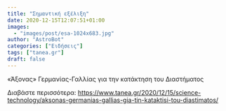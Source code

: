 ```yaml
---
title: "Σημαντική εξέλιξη"
date: 2020-12-15T12:07:51+01:00
images:
  - "images/post/esa-1024x683.jpg"
author: "AstroBot"
categories: ["Ειδήσεις"]
tags: ["tanea.gr"]
draft: false
---
```


«Άξονας» Γερμανίας-Γαλλίας για την κατάκτηση του Διαστήματος

Διαβάστε περισσότερα: https://www.tanea.gr/2020/12/15/science-technology/aksonas-germanias-gallias-gia-tin-kataktisi-tou-diastimatos/
